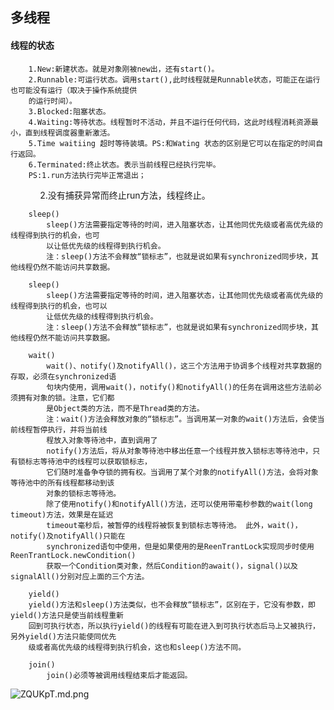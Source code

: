  ## 多线程</br>
#### 线程的状态</br>
    
		1.New:新建状态。就是对象刚被new出，还有start()。
		2.Runnable:可运行状态。调用start(),此时线程就是Runnable状态，可能正在运行也可能没有运行（取决于操作系统提供
		的运行时间）。
		3.Blocked:阻塞状态。
		4.Waiting:等待状态。线程暂时不活动，并且不运行任何代码，这此时线程消耗资源最小，直到线程调度器重新激活。
		5.Time waitiing 超时等待装填。PS:和Wating 状态的区别是它可以在指定的时间自行返回。
		6.Terminated:终止状态。表示当前线程已经执行完毕。
		PS:1.run方法执行完毕正常退出；
            2.没有捕获异常而终止run方法，线程终止。

		sleep()
		    sleep()方法需要指定等待的时间，进入阻塞状态，让其他同优先级或者高优先级的线程得到执行的机会，也可
		    以让低优先级的线程得到执行机会。
		    注：sleep()方法不会释放“锁标志”，也就是说如果有synchronized同步块，其他线程仍然不能访问共享数据。 
		
        sleep() 
		    sleep()方法需要指定等待的时间，进入阻塞状态，让其他同优先级或者高优先级的线程得到执行的机会，也可以
		    让低优先级的线程得到执行机会。
		    注：sleep()方法不会释放“锁标志”，也就是说如果有synchronized同步块，其他线程仍然不能访问共享数据。 
		
        wait() 
		    wait()、notify()及notifyAll()，这三个方法用于协调多个线程对共享数据的存取，必须在synchronized语
		    句块内使用，调用wait()，notify()和notifyAll()的任务在调用这些方法前必须拥有对象的锁。注意，它们都
		    是Object类的方法，而不是Thread类的方法。 
		    注：wait()方法会释放对象的“锁标志”。当调用某一对象的wait()方法后，会使当前线程暂停执行，并将当前线
		    程放入对象等待池中，直到调用了
		    notify()方法后，将从对象等待池中移出任意一个线程并放入锁标志等待池中，只有锁标志等待池中的线程可以获取锁标志，
		    它们随时准备争夺锁的拥有权。当调用了某个对象的notifyAll()方法，会将对象等待池中的所有线程都移动到该
		    对象的锁标志等待池。 
		    除了使用notify()和notifyAll()方法，还可以使用带毫秒参数的wait(long timeout)方法，效果是在延迟
		    timeout毫秒后，被暂停的线程将被恢复到锁标志等待池。 此外，wait()，notify()及notifyAll()只能在
		    synchronized语句中使用，但是如果使用的是ReenTrantLock实现同步时使用ReenTrantLock.newCondition()
		    获取一个Condition类对象，然后Condition的await()，signal()以及signalAll()分别对应上面的三个方法。

		yield() 
		yield()方法和sleep()方法类似，也不会释放“锁标志”，区别在于，它没有参数，即yield()方法只是使当前线程重新
		回到可执行状态，所以执行yield()的线程有可能在进入到可执行状态后马上又被执行，另外yield()方法只能使同优先
		级或者高优先级的线程得到执行机会，这也和sleep()方法不同。

		join() 
		    join()必须等被调用线程结束后才能返回。


![ZQUKpT.md.png](https://s2.ax1x.com/2019/06/29/ZQUKpT.md.png)
